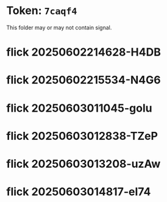 # Token: `7caqf4`

This folder may or may not contain signal.
# flick 20250602214628-H4DB
# flick 20250602215534-N4G6
# flick 20250603011045-golu
# flick 20250603012838-TZeP
# flick 20250603013208-uzAw
# flick 20250603014817-eI74
